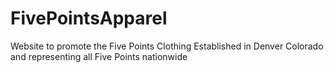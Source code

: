 # FivePointsApparel
Website to promote the Five Points Clothing Established in Denver Colorado and representing all Five Points nationwide
